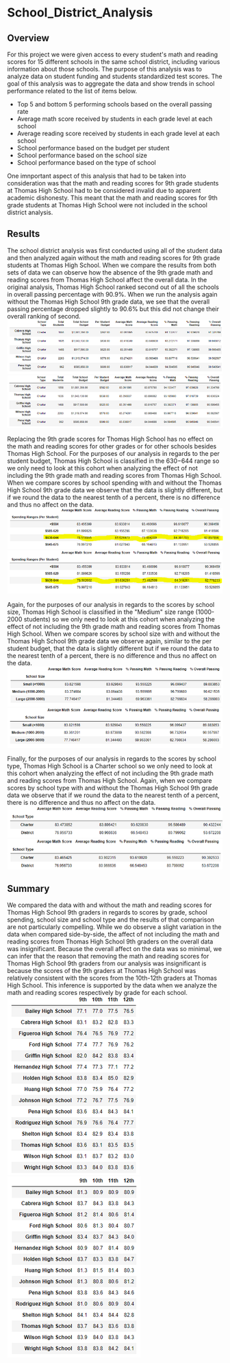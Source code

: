 # School_District_Analysis

## Overview
For this project we were given access to every student's math and reading scores for 15 different schools in the same school district, including various information about those schools.  The purpose of this analysis was to analyze data on student funding and students standardized test scores.  The goal of this analysis was to aggregate the data and show trends in school performance related to the list of items below.
* Top 5 and bottom 5 performing schools based on the overall passing rate
* Average math score received by students in each grade level at each school
* Average reading score received by students in each grade level at each school
* School performance based on the budget per student
* School performance based on the school size
* School performance based on the type of school

One imnportant aspect of this analysis that had to be taken into consideration was that the math and reading scores for 9th grade students at Thomas High School had to be considered invalid due to apparent academic dishonesty.  This meant that the math and reading scores for 9th grade students at Thomas High School were not included in the school district analysis.

## Results
The school district analysis was first conducted using all of the student data and then analyzed again without the math and reading scores for 9th grade students at Thomas High School.  When we compare the results from both sets of data we can observe how the absence of the 9th grade math and reading scores from Thomas High School affect the overall data.  In the original analysis, Thomas High School ranked second out of all the schools in overall passing percentage with 90.9%.  When we run the analysis again without the Thomas High School 9th grade data, we see that the overall passing percentage dropped slightly to 90.6% but this did not change their overall ranking of second.
![Top 5](Resources/top_5_schools.PNG) 
![Top 5 -THS 9th](Resources/top_5_noTHSninth.PNG)

Replacing the 9th grade scores for Thomas High School has no effect on the math and reading scores for other grades or for other schools besides Thomas High School.  For the purposes of our analysis in regards to the per student budget, Thomas High School is classified in the $630-$644 range so we only need to look at this cohort when analyzing the effect of not including the 9th grade math and reading scores from Thomas High School.  When we compare scores by school spending with and without the Thomas High School 9th grade data we observe that the data is slightly different, but if we round the data to the nearest tenth of a percent, there is no difference and thus no affect on the data.
![Scores by Spending](Resources/scores_by_spending.PNG) 
![Scores by Spending -THS 9th](Resources/scores_by_spending_noTHSninth.PNG)

Again, for the purposes of our analysis in regards to the scores by school size, Thomas High School is classified in the "Medium" size range (1000-2000 students) so we only need to look at this cohort when analyzing the effect of not including the 9th grade math and reading scores from Thomas High School.  When we compare scores by school size with and without the Thomas High School 9th grade data we observe again, similar to the per student budget, that the data is slightly different but if we round the data to the nearest tenth of a percent, there is no difference and thus no affect on the data.
![Scores by Size](Resources/scores_by_school_size.PNG) 
![Scores by Size -THS 9th](Resources/scores_by_school_size_noTHSninth.PNG)

Finally, for the purposes of our analysis in regards to the scores by school type, Thomas High School is a Charter school so we only need to look at this cohort when analyzing the effect of not including the 9th grade math and reading scores from Thomas High School.  Again, when we compare scores by school type with and without the Thomas High School 9th grade data we observe that if we round the data to the nearest tenth of a percent, there is no difference and thus no affect on the data.
![Scores by Type](Resources/scores_by_type.PNG) 
![Scores by Type -THS 9th](Resources/scores_by_type_noTHSninth.PNG)

## Summary
We compared the data with and without the math and reading scores for Thomas High School 9th graders in regards to scores by grade, school spending, school size and school type and the results of that comparison are not particularly compelling.  While we do observe a slight variation in the data when compared side-by-side, the affect of not including the math and reading scores from Thomas High School 9th graders on the overall data was insignificant.  Because the overall affect on the data was so minimal, we can infer that the reason that removing the math and reading scores for Thomas High School 9th graders from our analysis was insignificant is because the scores of the 9th graders at Thomas High School was relatively consistent with the scores from the 10th-12th graders at Thomas High School.  This inference is supported by the data when we analyze the math and reading scores respectively by grade for each school.
![Math Scores by Grade](Resources/math_scores_by_grade.PNG) 
![Reading Scores by Grade](Resources/reading_scores_by_grade.PNG)
